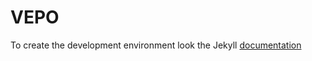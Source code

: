 # VEPO

To create the development environment look the Jekyll [documentation](https://jekyllrb.com/docs/installation/)